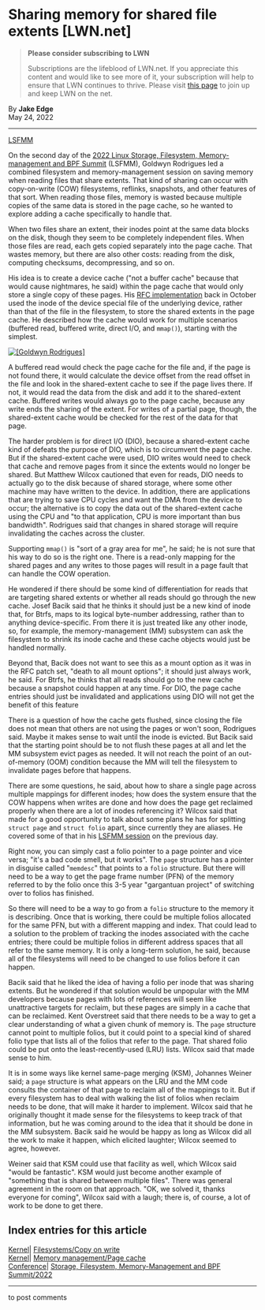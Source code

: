 # Sharing memory for shared file extents [LWN.net]

> **Please consider subscribing to LWN**
> 
> Subscriptions are the lifeblood of LWN.net. If you appreciate this content and would like to see more of it, your subscription will help to ensure that LWN continues to thrive. Please visit [this page](/Promo/nst-nag1/subscribe) to join up and keep LWN on the net. 

By **Jake Edge**  
May 24, 2022 

* * *

[LSFMM](/Articles/lsfmm2022/)

On the second day of the [2022 Linux Storage, Filesystem, Memory-management and BPF Summit](https://events.linuxfoundation.org/lsfmm/) (LSFMM), Goldwyn Rodrigues led a combined filesystem and memory-management session on saving memory when reading files that share extents. That kind of sharing can occur with copy-on-write (COW) filesystems, reflinks, snapshots, and other features of that sort. When reading those files, memory is wasted because multiple copies of the same data is stored in the page cache, so he wanted to explore adding a cache specifically to handle that. 

When two files share an extent, their inodes point at the same data blocks on the disk, though they seem to be completely independent files. When those files are read, each gets copied separately into the page cache. That wastes memory, but there are also other costs: reading from the disk, computing checksums, decompressing, and so on. 

His idea is to create a device cache ("not a buffer cache" because that would cause nightmares, he said) within the page cache that would only store a single copy of these pages. His [RFC implementation](/ml/linux-fsdevel/cover.1634933121.git.rgoldwyn@suse.com/) back in October used the inode of the device special file of the underlying device, rather than that of the file in the filesystem, to store the shared extents in the page cache. He described how the cache would work for multiple scenarios (buffered read, buffered write, direct I/O, and `mmap()`), starting with the simplest. 

[ ![\[Goldwyn Rodrigues\]](https://static.lwn.net/images/2022/lsfmm-rodrigues-sm.png) ](/Articles/896057/)

A buffered read would check the page cache for the file and, if the page is not found there, it would calculate the device offset from the read offset in the file and look in the shared-extent cache to see if the page lives there. If not, it would read the data from the disk and add it to the shared-extent cache. Buffered writes would always go to the page cache, because any write ends the sharing of the extent. For writes of a partial page, though, the shared-extent cache would be checked for the rest of the data for that page. 

The harder problem is for direct I/O (DIO), because a shared-extent cache kind of defeats the purpose of DIO, which is to circumvent the page cache. But if the shared-extent cache were used, DIO writes would need to check that cache and remove pages from it since the extents would no longer be shared. But Matthew Wilcox cautioned that even for reads, DIO needs to actually go to the disk because of shared storage, where some other machine may have written to the device. In addition, there are applications that are trying to save CPU cycles and want the DMA from the device to occur; the alternative is to copy the data out of the shared-extent cache using the CPU and "to that application, CPU is more important than bus bandwidth". Rodrigues said that changes in shared storage will require invalidating the caches across the cluster. 

Supporting `mmap()` is "sort of a gray area for me", he said; he is not sure that his way to do so is the right one. There is a read-only mapping for the shared pages and any writes to those pages will result in a page fault that can handle the COW operation. 

He wondered if there should be some kind of differentiation for reads that are targeting shared extents or whether all reads should go through the new cache. Josef Bacik said that he thinks it should just be a new kind of inode that, for Btrfs, maps to its logical byte-number addressing, rather than to anything device-specific. From there it is just treated like any other inode, so, for example, the memory-management (MM) subsystem can ask the filesystem to shrink its inode cache and these cache objects would just be handled normally. 

Beyond that, Bacik does not want to see this as a mount option as it was in the RFC patch set, "death to all mount options"; it should just always work, he said. For Btrfs, he thinks that all reads should go to the new cache because a snapshot could happen at any time. For DIO, the page cache entries should just be invalidated and applications using DIO will not get the benefit of this feature 

There is a question of how the cache gets flushed, since closing the file does not mean that others are not using the pages or won't soon, Rodrigues said. Maybe it makes sense to wait until the inode is evicted. But Bacik said that the starting point should be to not flush these pages at all and let the MM subsystem evict pages as needed. It will not reach the point of an out-of-memory (OOM) condition because the MM will tell the filesystem to invalidate pages before that happens. 

There are some questions, he said, about how to share a single page across multiple mappings for different inodes; how does the system ensure that the COW happens when writes are done and how does the page get reclaimed properly when there are a lot of inodes referencing it? Wilcox said that made for a good opportunity to talk about some plans he has for splitting `struct page` and `struct folio` apart, since currently they are aliases. He covered some of that in his [LSFMM session](/Articles/893512/) on the previous day. 

Right now, you can simply cast a folio pointer to a page pointer and vice versa; "it's a bad code smell, but it works". The `page` structure has a pointer in disguise called "`memdesc`" that points to a `folio` structure. But there will need to be a way to get the page frame number (PFN) of the memory referred to by the folio once this 3-5 year "gargantuan project" of switching over to folios has finished. 

So there will need to be a way to go from a `folio` structure to the memory it is describing. Once that is working, there could be multiple folios allocated for the same PFN, but with a different mapping and index. That could lead to a solution to the problem of tracking the inodes associated with the cache entries; there could be multiple folios in different address spaces that all refer to the same memory. It is only a long-term solution, he said, because all of the filesystems will need to be changed to use folios before it can happen. 

Bacik said that he liked the idea of having a folio per inode that was sharing extents. But he wondered if that solution would be unpopular with the MM developers because pages with lots of references will seem like unattractive targets for reclaim, but these pages are simply in a cache that can be reclaimed. Kent Overstreet said that there needs to be a way to get a clear understanding of what a given chunk of memory is. The `page` structure cannot point to multiple folios, but it could point to a special kind of shared folio type that lists all of the folios that refer to the page. That shared folio could be put onto the least-recently-used (LRU) lists. Wilcox said that made sense to him. 

It is in some ways like kernel same-page merging (KSM), Johannes Weiner said; a `page` structure is what appears on the LRU and the MM code consults the container of that page to reclaim all of the mappings to it. But if every filesystem has to deal with walking the list of folios when reclaim needs to be done, that will make it harder to implement. Wilcox said that he originally thought it made sense for the filesystems to keep track of that information, but he was coming around to the idea that it should be done in the MM subsystem. Bacik said he would be happy as long as Wilcox did all the work to make it happen, which elicited laughter; Wilcox seemed to agree, however. 

Weiner said that KSM could use that facility as well, which Wilcox said "would be fantastic". KSM would just become another example of "something that is shared between multiple files". There was general agreement in the room on that approach. "OK, we solved it, thanks everyone for coming", Wilcox said with a laugh; there is, of course, a lot of work to be done to get there. 

  
Index entries for this article  
---  
[Kernel](/Kernel/Index)| [Filesystems/Copy on write](/Kernel/Index#Filesystems-Copy_on_write)  
[Kernel](/Kernel/Index)| [Memory management/Page cache](/Kernel/Index#Memory_management-Page_cache)  
[Conference](/Archives/ConferenceIndex/)| [Storage, Filesystem, Memory-Management and BPF Summit/2022](/Archives/ConferenceIndex/#Storage_Filesystem_Memory-Management_and_BPF_Summit-2022)  
  


* * *

to post comments 
